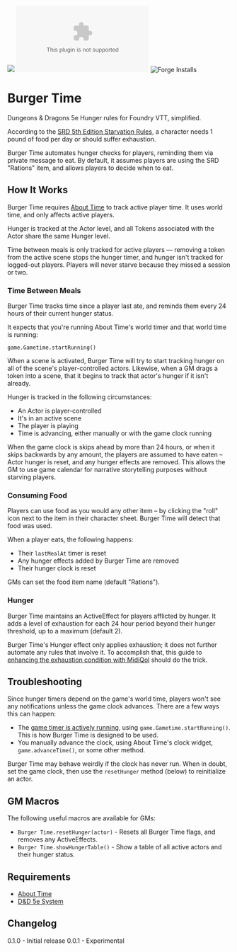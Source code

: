 ![](https://img.shields.io/badge/Foundry-v0.7.10-informational)
![Latest Release Download Count](https://img.shields.io/github/downloads/scottburton11/burger-time/latest/module.zip)
![Forge Installs](https://img.shields.io/badge/dynamic/json?label=Forge%20Installs&query=package.installs&suffix=%25&url=https%3A%2F%2Fforge-vtt.com%2Fapi%2Fbazaar%2Fpackage%2Fburger-time&colorB=4aa94a)

# Burger Time

Dungeons & Dragons 5e Hunger rules for Foundry VTT, simplified.

According to the [SRD 5th Edition Starvation Rules](https://www.5esrd.com/gamemastering/hazards/starvation/), a character needs 1 pound of food per day or should suffer exhaustion.

Burger Time automates hunger checks for players, reminding them via private message to eat. By default, it assumes players are using the SRD "Rations" item, and allows players to decide when to eat.
## How It Works
Burger Time requires [About Time](https://gitlab.com/tposney/about-time) to track active player time. It uses world time, and only affects active players. 

Hunger is tracked at the Actor level, and all Tokens associated with the Actor share the same Hunger level. 

Time between meals is only tracked for active players –– removing a token from the active scene stops the hunger timer, and hunger isn't tracked for logged-out players. Players will never starve because they missed a session or two. 
### Time Between Meals
Burger Time tracks time since a player last ate, and reminds them every 24 hours of their current hunger status. 

It expects that you're running About Time's world timer and that world time is running:
```
game.Gametime.startRunning()
```
When a scene is activated, Burger Time will try to start tracking hunger on all of the scene's player-controlled actors. Likewise, when a GM drags a token into a scene, that it begins to track that actor's hunger if it isn't already. 

Hunger is tracked in the following circumstances:

* An Actor is player-controlled
* It's in an active scene
* The player is playing
* Time is advancing, either manually or with the game clock running

When the game clock is skips ahead by more than 24 hours, or when it skips backwards by any amount, the players are assumed to have eaten – Actor hunger is reset, and any hunger effects are removed. This allows the GM to use game calendar for narrative storytelling purposes without starving players. 
### Consuming Food
Players can use food as you would any other item – by clicking the "roll" icon next to the item in their character sheet. Burger Time will detect that food was used.

When a player eats, the following happens:

* Their `lastMealAt` timer is reset
* Any hunger effects added by Burger Time are removed
* Their hunger clock is reset

GMs can set the food item name (default "Rations").
### Hunger
Burger Time maintains an ActiveEffect for players afflicted by hunger. It adds a level of exhaustion for each 24 hour period beyond their hunger threshold, up to a maximum (default 2).

Burger Time's Hunger effect only applies exhaustion; it does not further automate any rules that involve it. To accomplish that, this guide to [enhancing the exhaustion condition with MidiQol](https://www.foundryvtt-hub.com/guide/under-the-hood-enhancing-exhaustion-condition/) should do the trick.
## Troubleshooting
Since hunger timers depend on the game's world time, players won't see any notifications unless the game clock advances. There are a few ways this can happen:

* The [game timer is actively running](https://gitlab.com/tposney/about-time/-/blob/master/GettingStarted.md#time-passing), using `game.Gametime.startRunning()`. This is how Burger Time is designed to be used.
* You manually advance the clock, using About Time's clock widget, `game.advanceTime()`, or some other method.

Burger Time may behave weirdly if the clock has never run. When in doubt, set the game clock, then use the `resetHunger` method (below) to reinitialize an actor. 
## GM Macros
The following useful macros are available for GMs:
* `Burger Time.resetHunger(actor)` - Resets all Burger Time flags, and removes any ActiveEffects.
* `Burger Time.showHungerTable()` - Show a table of all active actors and their hunger status.
## Requirements

* [About Time](https://gitlab.com/tposney/about-time)
* [D&D 5e System]()

## Changelog

0.1.0 - Initial release
0.0.1 - Experimental 